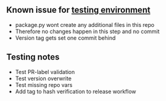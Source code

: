 ## Known issue for [testing environment](https://github.com/ynput/ayon-addon-action-testing)

* package.py wont create any additional files in this repo
* Therefore no changes happen in this step and no commit
* Version tag gets set one commit behind

## Testing notes

* Test PR-label validation
* Test version overwrite
* Test missing repo vars
* Add tag to hash verification to release workflow
